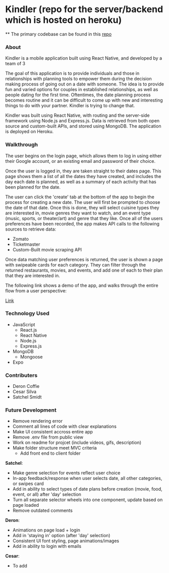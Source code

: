 # Kindler (repo for the server/backend which is hosted on heroku)
** The primary codebase can be found in this [repo](https://github.com/satchelsmidt/Kindler)


### About
  
Kindler is a mobile application built using React Native, and developed by a team of 3

The goal of this application is to provide individuals and those in relationships with planning tools to empower them during the decision making process of going out on a date with someone. The idea is to provide fun and varied options for couples in established relationships, as well as people dating for the first time. Oftentimes, the date planning process becomes routine and it can be difficult to come up with new and interesting things to do with your partner. Kindler is trying to change that. 

Kindler was built using React Native, with routing and the server-side framework using Node.js and Express.js. Data is retrieved from both open source and custom-built APIs, and stored using MongoDB. The application is deployed on Heroku. 

### Walkthrough

The user begins on the login page, which allows them to log in using either their Google account, or an existing email and password of their choice. 

Once the user is logged in, they are taken straight to their dates page. This page shows them a list of all the dates they have created, and includes the day each date is planned, as well as a summary of each activity that has been planned for the date. 

The user can click the 'create' tab at the bottom of the app to begin the process for creating a new date. The user will first be prompted to choose the date of that date. Once this is done, they will select cuisine types they are interested in, movie genres they want to watch, and an event type (music, sports, or theater/art) and genre that they like. Once all of the users preferences have been recorded, the app makes API calls to the following sources to retrieve data:
* Zomato
* Ticketmaster
* Custom-Built movie scraping API

Once data matching user preferences is returned, the user is shown a page with swipeable cards for each category. They can filter through the returned restaurants, movies, and events, and add one of each to their plan that they are interested in. 

The following link shows a demo of the app, and walks through the entire flow from a user perspective:

<a href="https://www.youtube.com/watch?v=9QN2OPpL3Kc" target="_blank">Link</a>


### Technology Used

* JavaScript
  * React.js
  * React Native
  * Node.js
  * Express.js
* MongoDB
  * Mongoose
* Expo

### Contributers
 * Deron Coffie
 * Cesar Silva
 * Satchel Smidt
	
### Future Development

* Remove rendering error
* Comment all lines of code with clear explanations
* Make UI consistent accross entire app
* Remove .env file from public view
* Work on readme for projcet (include videos, gifs, description)
* Make folder structure meet MVC criteria
  * Add front end to client folder

__Satchel__:
* Make genre selection for events reflect user choice
* In-app feedback/response when user selects date, all other categories, or
swipes card
* Add in ability to select types of date plans before creation 
(movie, food, event, or all) after 'day' selection 
* Turn all separate selector wheels into one component, update based on page
loaded
* Remove outdated comments

__Deron__: 
* Animations on page load + login
* Add in 'staying in' option (after 'day' selection)
* Consistent UI font styling, page animations/images
* Add in ability to login with emails

__Cesar__:
* To add
